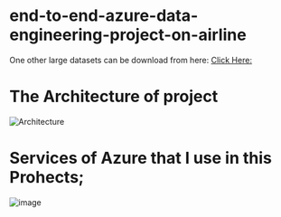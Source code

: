 # end-to-end-azure-data-engineering-project-on-airline

One other large datasets can be download from here: [Click Here:](https://www.kaggle.com/datasets/aakash15071996/airlinedatasets)

# **The Architecture of project**

![Architecture](https://github.com/Akashpandey1507/end-to-end-azure-data-engineering-project-on-airline/assets/124170332/44a99114-1c0f-4fbe-a425-95435b1a3fbd)


# Services of Azure that I use in this Prohects;
![image](https://github.com/Akashpandey1507/end-to-end-azure-data-engineering-project-on-airline/assets/124170332/9dd79a52-3e36-4c14-a310-5797e83b64a4)



